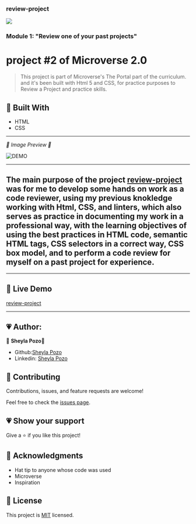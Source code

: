 ### review-project


![](https://img.shields.io/github/followers/sheylaPozo?style=social)

### Module 1: "Review one of your past projects" 
# project #2 of Microverse 2.0

> This project is part of Microverse's The Portal part of the curriculum. and it's been built with Html 5 and CSS, for practice purposes to Review a Project and practice skills.

## 💖 Built With 

- HTML
- CSS

---

*💛 Image Preview 💛*

![DEMO](https://user-images.githubusercontent.com/54015740/120403210-5c901300-c309-11eb-8666-5db70813e6c7.jpg)

---
The main purpose of the project [review-project](https://sheylapozo.github.io/review-project/) was for me to develop some hands on work as a code reviewer, using my previous knokledge working with Html, CSS, and linters, which also serves as practice in documenting my work in a professional way, with the learning objectives of using the best practices in HTML code, semantic HTML tags, CSS selectors in a correct way, CSS box model, and to perform a code review for myself on a past project for experience.
-------
---

## 💖 Live Demo

[review-project](https://sheylapozo.github.io/review-project/)

---

## 💗 Author:

👤 **Sheyla Pozo**💖

- Github:[Sheyla Pozo](https://github.com/sheylaPozo)
- Linkedin: [Sheyla Pozo](https://www.linkedin.com/in/sheypozo/)

## 🤝 Contributing

Contributions, issues, and feature requests are welcome!


Feel free to check the [issues page](https://github.com/sheylaPozo/Hello-Microverse/issues).


## 💗 Show your support

Give a ⭐️ if you like this project!

## 💖 Acknowledgments

- Hat tip to anyone whose code was used
- Microverse
- Inspiration

## 📝 License

This project is [MIT](lic.url) licensed.